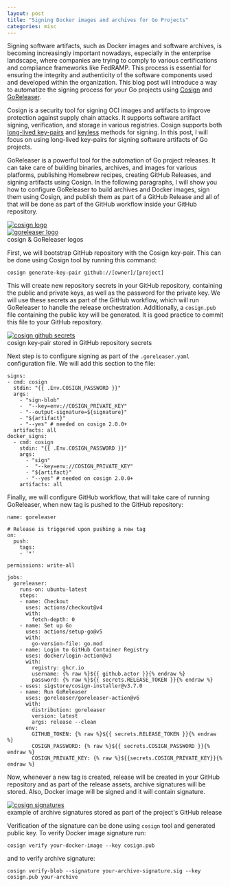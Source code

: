 ```yaml
---
layout: post
title: "Signing Docker images and archives for Go Projects"
categories: misc
---
```


Signing software artifacts, such as Docker images and software archives, is becoming increasingly important nowadays,
especially in the enterprise landscape, where companies are trying to comply to various certifications
and compliance frameworks like FedRAMP. This process is essential for ensuring the integrity and authenticity of the software components
used and developed within the organization. This blog post will introduce a way to automatize the signing process for your 
Go projects using [Cosign](https://github.com/sigstore/cosign) and [GoReleaser](https://goreleaser.com/).

Cosign is a security tool for signing OCI images and artifacts to improve protection against supply chain attacks.
It supports software artifact signing, verification, and storage in various registries. Cosign supports both 
[long-lived key-pairs](https://edu.chainguard.dev/open-source/sigstore/cosign/an-introduction-to-cosign/#cosign-with-keys) 
and [keyless](https://edu.chainguard.dev/open-source/sigstore/cosign/an-introduction-to-cosign/#keyless-signing)
methods for signing. In this post, I will focus on using long-lived key-pairs for signing software artifacts of Go projects. 

GoReleaser is a powerful tool for the automation of Go project releases. It can take care of building binaries, archives,
and images for various platforms, publishing Homebrew recipes, creating GitHub Releases, and signing artifacts using Cosign.
In the following paragraphs, I will show you how to configure GoReleaser to build archives and Docker images, 
sign them using Cosign, and publish them as part of a GitHub Release and all of that will be done as part of the GitHub workflow 
inside your GitHub repository.


<div class="twin-image-and-caption-container">
    <div class="twin-images-container">
        <div class="twin-image">
          <a href="https://github.com/sigstore/cosign">
                    <img src="{{ site.baseurl }}/assets/images/cosign-logo.svg" alt="cosign logo" >
                </a>
        </div>
        <div class="twin-image">
          <a href="https://goreleaser.com/">
                <img src="{{ site.baseurl }}/assets/images/goreleaser-logo.svg" alt="goreleaser logo">
            </a>
        </div>
    </div>
    <figcaption>cosign & GoReleaser logos</figcaption>
</div>

First, we will bootstrap GitHub repository with the Cosign key-pair. This can be done using Cosign tool by running this command:

```
cosign generate-key-pair github://[owner]/[project]
```

This will create new repository secrets in your GitHub repository, containing the public and private keys, as well as the password 
for the private key. We will use these secrets as part of the GitHub workflow, which will run GoReleaser to handle the release
orchestration. Additionally, a `cosign.pub` file containing the public key will be generated. It is good practice to commit this file
to your GitHub repository.

<div>
    <a href="{{ site.baseurl }}/assets/images/cosign-github-secrets.png">
        <img src="{{ site.baseurl }}/assets/images/cosign-github-secrets.png" alt="cosign github secrets" >
    </a>
    <figcaption>cosign key-pair stored in GitHub repository secrets</figcaption>
</div>

Next step is to configure signing as part of the `.goreleaser.yaml` configuration file. We will add this section to the 
file:

```
signs:  
- cmd: cosign  
  stdin: "{{ .Env.COSIGN_PASSWORD }}"  
  args:  
    - "sign-blob"  
    -  "--key=env://COSIGN_PRIVATE_KEY"  
    - "--output-signature=${signature}"  
    - "${artifact}"  
    - "--yes" # needed on cosign 2.0.0+  
  artifacts: all  
docker_signs:  
  - cmd: cosign  
    stdin: "{{ .Env.COSIGN_PASSWORD }}"  
    args:  
      - "sign"  
      -  "--key=env://COSIGN_PRIVATE_KEY"  
      - "${artifact}"  
      - "--yes" # needed on cosign 2.0.0+  
    artifacts: all
```

Finally, we will configure GitHub workflow, that will take care of running GoReleaser, when new tag is pushed to the
GitHub repository:

```
name: goreleaser

# Release is triggered upon pushing a new tag
on:
  push:
    tags:
    - '*'

permissions: write-all

jobs:
  goreleaser:
    runs-on: ubuntu-latest
    steps:
    - name: Checkout
      uses: actions/checkout@v4
      with:
        fetch-depth: 0
    - name: Set up Go
      uses: actions/setup-go@v5
      with:
        go-version-file: go.mod
    - name: Login to GitHub Container Registry
      uses: docker/login-action@v3
      with:
        registry: ghcr.io
        username: {% raw %}${{ github.actor }}{% endraw %}
        password: {% raw %}${{ secrets.RELEASE_TOKEN }}{% endraw %}
    - uses: sigstore/cosign-installer@v3.7.0
    - name: Run GoReleaser
      uses: goreleaser/goreleaser-action@v6
      with:
        distribution: goreleaser
        version: latest
        args: release --clean
      env:
        GITHUB_TOKEN: {% raw %}${{ secrets.RELEASE_TOKEN }}{% endraw %}
        COSIGN_PASSWORD: {% raw %}${{ secrets.COSIGN_PASSWORD }}{% endraw %}
        COSIGN_PRIVATE_KEY: {% raw %}${{secrets.COSIGN_PRIVATE_KEY}}{% endraw %}
```

Now, whenever a new tag is created, release will be created in your GitHub repository and as part of the release assets, 
archive signatures will be stored. Also, Docker image will be signed and it will contain signature.

<div>
    <a href="{{ site.baseurl }}/assets/images/cosign-signatures.png">
        <img src="{{ site.baseurl }}/assets/images/cosign-signatures.png" alt="cosign signatures" >
    </a>
    <figcaption>example of archive signatures stored as part of the project's GitHub release</figcaption>
</div>

Verification of the signature can be done using `cosign` tool and generated public key. 
To verify Docker image signature run:

```
cosign verify your-docker-image --key cosign.pub
```

and to verify archive signature:

```
cosign verify-blob --signature your-archive-signature.sig --key cosign.pub your-archive
```
